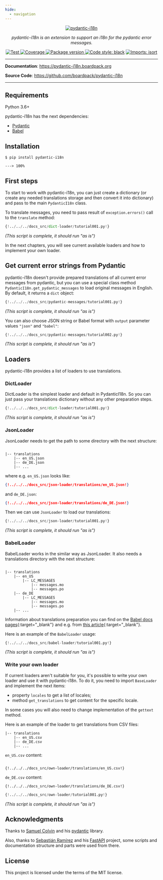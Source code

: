 ```yaml
---
hide:
  - navigation
---
```


<p align="center">
  <a href="https://pydantic-i18n.boardpack.org/"><img src="https://pydantic-i18n.boardpack.org/img/logo-white.png" alt="pydantic-i18n"></a>
</p>
<p align="center">
    <em>pydantic-i18n is an extension to support an i18n for the pydantic error messages.</em>
</p>
<p align="center">
    <a href="https://github.com/boardpack/pydantic-i18n/actions?query=workflow%3ATest" target="_blank">
        <img src="https://github.com/boardpack/pydantic-i18n/workflows/Test/badge.svg" alt="Test">
    </a>
    <a href="https://codecov.io/gh/boardpack/pydantic-i18n" target="_blank">
        <img src="https://img.shields.io/codecov/c/github/boardpack/pydantic-i18n?color=%2334D058" alt="Coverage">
    </a>
    <a href="https://pypi.org/project/pydantic-i18n" target="_blank">
        <img src="https://img.shields.io/pypi/v/pydantic-i18n?color=%2334D058&label=pypi%20package" alt="Package version">
    </a>
    <a href="https://github.com/psf/black"><img alt="Code style: black" src="https://camo.githubusercontent.com/d91ed7ac7abbd5a6102cbe988dd8e9ac21bde0a73d97be7603b891ad08ce3479/68747470733a2f2f696d672e736869656c64732e696f2f62616467652f636f64652532307374796c652d626c61636b2d3030303030302e737667" data-canonical-src="https://img.shields.io/badge/code%20style-black-000000.svg" style="max-width:100%;"></a>
    <a href="https://pycqa.github.io/isort/" rel="nofollow"><img src="https://camo.githubusercontent.com/fe4a658dd745f746410f961ae45d44355db1cc0e4c09c7877d265c1380248943/68747470733a2f2f696d672e736869656c64732e696f2f62616467652f253230696d706f7274732d69736f72742d2532333136373462313f7374796c653d666c6174266c6162656c436f6c6f723d656638333336" alt="Imports: isort" data-canonical-src="https://img.shields.io/badge/%20imports-isort-%231674b1?style=flat&amp;labelColor=ef8336" style="max-width:100%;"></a>
</p>

---

**Documentation**: <a href="https://pydantic-i18n.boardpack.org" target="_blank">https://pydantic-i18n.boardpack.org</a>

**Source Code**: <a href="https://github.com/boardpack/pydantic-i18n" target="_blank">https://github.com/boardpack/pydantic-i18n</a>

---

## Requirements

Python 3.6+

pydantic-i18n has the next dependencies:

* <a href="https://pydantic-docs.helpmanual.io/" class="external-link" target="_blank">Pydantic</a>
* <a href="http://babel.pocoo.org/en/latest/index.html" class="external-link" target="_blank">Babel</a>


## Installation

<div class="termy">

```console
$ pip install pydantic-i18n

---> 100%
```

</div>

## First steps

To start to work with pydantic-i18n, you can just create a dictionary (or 
create any needed translations storage and then convert it into dictionary) 
and pass to the main `PydanticI18n` class. 

To translate messages, you need to pass result of `exception.errors()` call to 
the `translate` method:

```Python  hl_lines="14 24"
{!../../../docs_src/dict-loader/tutorial001.py!}
```
_(This script is complete, it should run "as is")_

In the next chapters, you will see current available loaders and how to 
implement your own loader.

## Get current error strings from Pydantic

pydantic-i18n doesn't provide prepared translations of all current error 
messages from pydantic, but you can use a special class method 
`PydanticI18n.get_pydantic_messages` to load original messages in English. By 
default, it returns a `dict` object:

```Python
{!../../../docs_src/pydantic-messages/tutorial001.py!}
```
_(This script is complete, it should run "as is")_

You can also choose JSON string or Babel format with `output` parameter values 
`"json"` and `"babel"`:

```Python
{!../../../docs_src/pydantic-messages/tutorial002.py!}
```
_(This script is complete, it should run "as is")_


## Loaders

pydantic-i18n provides a list of loaders to use translations.

### DictLoader

DictLoader is the simplest loader and default in PydanticI18n. So you can 
just pass your translations dictionary without any other preparation steps.

```Python
{!../../../docs_src/dict-loader/tutorial001.py!}
```
_(This script is complete, it should run "as is")_

### JsonLoader

JsonLoader needs to get the path to some directory with the next structure:

```text

|-- translations
    |-- en_US.json
    |-- de_DE.json
    |-- ...
```

where e.g. `en_US.json` looks like:

```json
{!../../../docs_src/json-loader/translations/en_US.json!}
```

and `de_DE.json`:

```json
{!../../../docs_src/json-loader/translations/de_DE.json!}
```

Then we can use `JsonLoader` to load our translations:

```Python
{!../../../docs_src/json-loader/tutorial001.py!}
```
_(This script is complete, it should run "as is")_

### BabelLoader

BabelLoader works in the similar way as JsonLoader. It also needs a 
translations directory with the next structure:

```text

|-- translations
    |-- en_US
        |-- LC_MESSAGES
            |-- messages.mo
            |-- messages.po
    |-- de_DE
        |-- LC_MESSAGES
            |-- messages.mo
            |-- messages.po
    |-- ...
```

Information about translations preparation you can find on the
[Babel docs pages](http://babel.pocoo.org/en/latest/cmdline.html){:target="_blank"} and e.g. 
from [this article](https://phrase.com/blog/posts/i18n-advantages-babel-python/#Message_Extraction){:target="_blank"}.

Here is an example of the `BabelLoader` usage:

```Python
{!../../../docs_src/babel-loader/tutorial001.py!}
```
_(This script is complete, it should run "as is")_

### Write your own loader

If current loaders aren't suitable for you, it's possible to write your own 
loader and use it with pydantic-i18n. To do it, you need to import 
`BaseLoader` and implement the next items:

 - property `locales` to get a list of locales;
 - method `get_translations` to get content for the specific locale.

In some cases you will also need to change implementation of the `gettext` 
method.

Here is an example of the loader to get translations from CSV files:

```text
|-- translations
    |-- en_US.csv
    |-- de_DE.csv
    |-- ...
```

`en_US.csv` content:

```csv

{!../../../docs_src/own-loader/translations/en_US.csv!}
```

`de_DE.csv` content:

```csv
{!../../../docs_src/own-loader/translations/de_DE.csv!}
```

```Python
{!../../../docs_src/own-loader/tutorial001.py!}
```
_(This script is complete, it should run "as is")_

## Acknowledgments

Thanks to [Samuel Colvin](https://github.com/samuelcolvin) and his 
[pydantic](https://github.com/samuelcolvin/pydantic) library.

Also, thanks to [Sebastián Ramírez](https://github.com/tiangolo) and his 
[FastAPI](https://github.com/tiangolo/fastapi) project,  some scripts and 
documentation structure and parts were used from there.

## License

This project is licensed under the terms of the MIT license.
